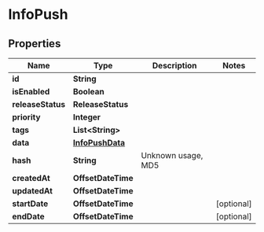 

# InfoPush



## Properties

| Name | Type | Description | Notes |
|------------ | ------------- | ------------- | -------------|
|**id** | **String** |  |  |
|**isEnabled** | **Boolean** |  |  |
|**releaseStatus** | **ReleaseStatus** |  |  |
|**priority** | **Integer** |  |  |
|**tags** | **List&lt;String&gt;** |   |  |
|**data** | [**InfoPushData**](InfoPushData.md) |  |  |
|**hash** | **String** | Unknown usage, MD5 |  |
|**createdAt** | **OffsetDateTime** |  |  |
|**updatedAt** | **OffsetDateTime** |  |  |
|**startDate** | **OffsetDateTime** |  |  [optional] |
|**endDate** | **OffsetDateTime** |  |  [optional] |



